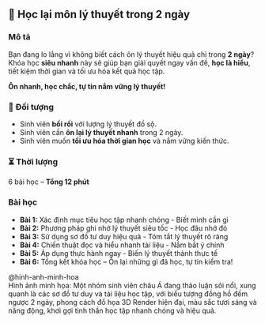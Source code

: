 ## 📌 Học lại môn lý thuyết trong 2 ngày  

### Mô tả  
Bạn đang lo lắng vì không biết cách ôn lý thuyết hiệu quả chỉ trong **2 ngày**?  
Khóa học **siêu nhanh** này sẽ giúp bạn giải quyết ngay vấn đề, **học là hiểu**, tiết kiệm thời gian và tối ưu hóa kết quả học tập.  

**Ôn nhanh, học chắc, tự tin nắm vững lý thuyết!**  

### 🎯 Đối tượng  
- Sinh viên **bối rối** với lượng lý thuyết đồ sộ.  
- Sinh viên cần **ôn lại lý thuyết nhanh** trong 2 ngày.  
- Sinh viên muốn **tối ưu hóa thời gian học** và nắm vững kiến thức.  

### ⏳ Thời lượng  
6 bài học – **Tổng 12 phút**  

### Bài học  
- **Bài 1:** Xác định mục tiêu học tập nhanh chóng - Biết mình cần gì  
- **Bài 2:** Phương pháp ghi nhớ lý thuyết siêu tốc - Học đâu nhớ đó  
- **Bài 3:** Sử dụng sơ đồ tư duy hiệu quả - Tóm tắt lý thuyết rõ ràng  
- **Bài 4:** Chiến thuật đọc và hiểu nhanh tài liệu - Nắm bắt ý chính  
- **Bài 5:** Áp dụng thực hành ngay - Biến lý thuyết thành thực tế  
- **Bài 6:** Tổng kết khóa học – Ôn lại những gì đã học, tự tin kiểm tra!  

@hinh-anh-minh-hoa  
Hình ảnh minh họa: Một nhóm sinh viên châu Á đang thảo luận sôi nổi, xung quanh là các sơ đồ tư duy và tài liệu học tập, với biểu tượng đồng hồ đếm ngược 2 ngày, phong cách đồ họa 3D Render hiện đại, màu sắc tươi sáng và năng động, khơi gợi tinh thần học tập nhanh chóng và hiệu quả.